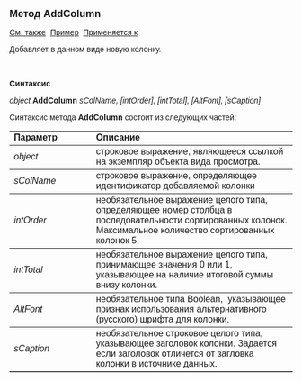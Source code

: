 <html>
<head>
<title>Вид просмотра\AddColumn</title>
</head>

<body>

<p><font size="4" face="Arial"><strong>Метод AddColumn</strong></font></p>

<p><font face="Arial"><a href="../Asview.html">См. также</a>&nbsp; <a
href="../../Examples/E_AsView.html">Пример</a>&nbsp; <a href="../Asview.html">
Применяется к</a></font></p>

<p><font face="Arial">Добавляет в данном виде новую колонку.</font></p>

<p class="label">&nbsp;</p>

<p class="label"><font face="Arial"><b>Синтаксис</b></font></p>

<p><font face="Arial"><em>object.</em><strong>AddColumn </strong><em>
sColName, <span lang="en-us">[</span>intOrder<span lang="en-us">]</span>, 
<span lang="en-us">[</span>intTotal<span lang="en-us">]</span><span lang="en-us">, 
[AltFont], [sCaption]</span></em></font></p>

<p><font face="Arial">Синтаксис метода <strong>AddColumn</strong>
состоит из следующих частей:</font></p>

<table border="1" cellPadding="5" cols="2" frame="below" rules="rows">
<TBODY>
  <tr vAlign="top">
    <td class="label" width="29%"><font face="Arial"><b>Параметр</b></font></td>
    <td class="label" width="71%"><font face="Arial"><strong>Описание</strong></font></td>
  </tr>
  <tr>
    <td width="29%"><em><font face="Arial">object</font></em></td>
    <td width="71%"><font face="Arial">строковое выражение, являющееся 
	ссылкой на экземпляр объекта вида просмотра.</font></td>
  </tr>
  <tr>
    <td width="29%"><em><font face="Arial">sColName</font></em></td>
    <td width="71%"><font face="Arial">строковое выражение, 
	определяющее идентификатор добавляемой колонки</font></td>
  </tr>
  <tr>
    <td width="29%"><em><font face="Arial">intOrder</font></em></td>
    <td width="71%"><font face="Arial">необязательное выражение целого 
	типа, определяющее номер столбца в последовательности сортированных колонок. 
	Максимальное количество сортированных колонок 5.</font></td>
  </tr>
  <tr>
    <td width="29%"><em><font face="Arial">intTotal</font></em></td>
    <td width="71%"><font face="Arial">необязательное выражение целого 
	типа, принимающее значения 0 или 1, указывающее на наличие итоговой суммы 
	внизу колонки.</font></td>
  </tr>
	<tr>
    <td width="29%"><font face="Arial"><em>
	<span lang="en-us">AltFont</span></em></font></td>
    <td width="71%"><font face="Arial">необязательное  
	типа <span lang="en-us">Boolean,&nbsp; указывающее признак использования 
	альтернативного (русского) шрифта для колонки.</span></font><span lang="RU" style="font-size: 12.0pt; line-height: 115%; font-family: &quot;Arial&quot;,&quot;sans-serif&quot;; mso-fareast-font-family: &quot;Times New Roman&quot;; mso-ansi-language: RU; mso-fareast-language: EN-US; mso-bidi-language: AR-SA"> 
	</span></td>
  </tr>
  <tr>
    <td width="29%"><font face="Arial"><em>
	<span lang="en-us">sCaption</span></em></font></td>
    <td width="71%"><font face="Arial">необязательное строковое целого 
	типа, указывающее<span lang="en-us"> </span>заголовок колонки. Задается если 
	заголовок отличется от загловка колонки в источнике данных.</font></td>
  </tr>
</table>
</body>
</html>
